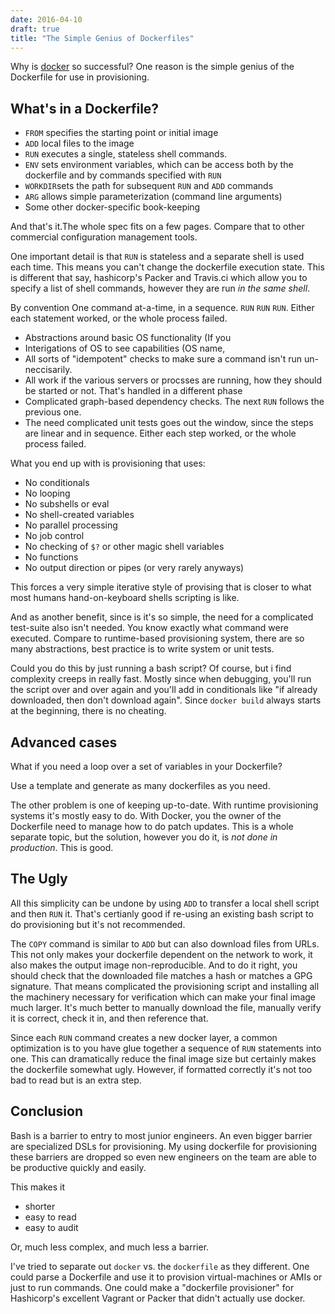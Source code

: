 ```yaml
---
date: 2016-04-10
draft: true
title: "The Simple Genius of Dockerfiles"
---
```


Why is [docker](https://docker.com/) so successful?  One reason is the simple genius of the Dockerfile for use in provisioning.

## What's in a Dockerfile?

* `FROM` specifies the starting point or initial image
* `ADD` local files to the image
* `RUN` executes a single, stateless shell commands.
* `ENV` sets environment variables, which can be access both by the dockerfile and by commands specified with `RUN`
* `WORKDIR`sets the path for subsequent `RUN` and `ADD` commands
* `ARG` allows simple parameterization (command line arguments)
* Some other docker-specific book-keeping

And that's it.The whole spec fits on a few pages.  Compare that to other commercial configuration management tools.

One important detail is that `RUN` is stateless and a separate shell is used each time.  This means you can't change the dockerfile execution state.  This is different that say, hashicorp's Packer and Travis.ci which allow you to specify a list of shell commands, however they are run *in the same shell*.

By convention   One command at-a-time, in a sequence.  `RUN` `RUN` `RUN`.  Either each statement worked, or the whole process failed.



* Abstractions around basic OS functionality (If you
* Interigations of OS to see capabilities (OS name, 
* All sorts of "idempotent" checks to make sure a command isn't run un-neccisarily.
* All work if the various servers or procsses are running, how they should be started or not. That's handled in a different phase
* Complicated graph-based dependency checks.  The next `RUN` follows  the previous one.
* The need complicated unit tests goes out the window, since the steps are linear and in sequence.  Either each step worked, or the whole process failed.

What you end up with is provisioning that uses:

* No conditionals
* No looping
* No subshells or eval
* No shell-created variables
* No parallel processing
* No job control
* No checking of `$?` or other magic shell variables
* No functions
* No output direction or pipes (or very rarely anyways)

This forces a very simple iterative style of provising that is closer to what most humans hand-on-keyboard shells scripting is like.

And as another benefit, since is it's so simple, the need for a complicated test-suite also isn't needed.  You know exactly what command were executed.  Compare to runtime-based provisioning system, there are so many abstractions, best practice is to write system or unit tests.

Could you do this by just running a bash script?  Of course, but i find complexity creeps in really fast.  Mostly since when debugging, you'll run the script over and over again and you'll add in conditionals like "if already downloaded, then don't download again".   Since `docker build` always starts at the beginning, there is no cheating.

## Advanced cases

What if you need a loop over a set of variables in your Dockerfile?

Use a template and generate as many dockerfiles as you need.

The other problem is one of keeping up-to-date.  With runtime provisioning systems it's mostly easy to do.  With Docker, you the owner of the Dockerfile need to manage how to do patch updates.  This is a whole separate topic, but the solution, however you do it, is *not done in production*.  This is good.

## The Ugly

All this simplicity can be undone by using `ADD` to transfer a local shell script and then `RUN` it.    That's certianly good if re-using an existing bash script to do provisioning but it's not recommended.

The `COPY` command is similar to `ADD` but can also download files from URLs.  This not only makes your dockerfile dependent on the network to work, it also makes the output image non-reproducible.  And to do it right, you should check that the downloaded file matches a hash or matches a GPG signature.  That means complicated the provisioning script and installing all the machinery necessary for verification which can make your final image much larger. It's much better to manually download the file, manually verify it is correct, check it in, and then reference that.

Since each `RUN` command creates a new docker layer, a common optimization is to you have glue together a sequence of `RUN` statements into one.  This can dramatically reduce the final image size but certainly makes the dockerfile somewhat ugly.  However, if formatted correctly it's not too bad to read but is an extra step.

## Conclusion

Bash is a barrier to entry to most junior engineers.   An even bigger barrier are specialized DSLs for provisioning.   My using dockerfile for provisioning  these barriers are dropped so even new engineers on the team are able to be productive quickly and easily.  

This makes it
* shorter
* easy to read
* easy to audit

Or, much less complex, and much less a barrier.

I've tried to separate out `docker` vs. the `dockerfile` as they different.  One could parse a Dockerfile and use it to provision virtual-machines or AMIs or just to run commands.   One could make a "dockerfile provisioner" for Hashicorp's excellent Vagrant or Packer that didn't actually use docker.

